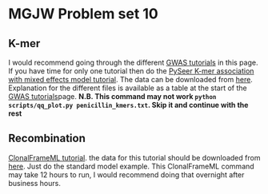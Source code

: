 # MGJW Problem set 10

## K-mer
I would recommend going through the different [GWAS tutorials](https://pyseer.readthedocs.io/en/master/tutorial.html#gwas-tutorial) in this page. If you have time for only one tutorial then do the [PySeer K-mer association with mixed effects model tutorial](https://pyseer.readthedocs.io/en/master/tutorial.html#k-mer-association-with-mixed-effects-model). The data can be downloaded from [here](https://figshare.com/articles/dataset/pyseer_tutorial/7588832). Explanation for the different files is available as a table at the start of the [GWAS tutorials](https://pyseer.readthedocs.io/en/master/tutorial.html#gwas-tutorial)page.
**N.B. This command may not work `python scripts/qq_plot.py penicillin_kmers.txt`. Skip it and continue with the rest**

## Recombination
[ClonalFrameML tutorial](https://github.com/xavierdidelot/clonalframeml/wiki). the data for this tutorial should be downloaded from [here](https://doi.org/10.6084/m9.figshare.19626912). Just do the standard model example. This ClonalFrameML command may take 12 hours to run, I would recommend doing that overnight after business hours.
